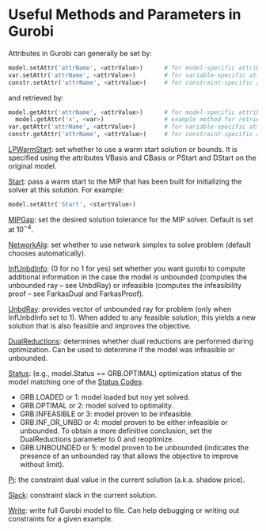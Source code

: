 # Useful Methods and Parameters in Gurobi

Attributes in Gurobi can generally be set by:
```python
model.setAttr('attrName', <attrValue>)      # for model-specific attributes
var.setAttr('attrName', <attrValue>)        # for variable-specific attributes
constr.setAttr('attrName', <attrValue>)     # for constraint-specific attributes
```
and retrieved by:
```python
model.getAttr('attrName', <attrValue>)      # for model-specific attributes
  model.getAttr('x', <var>)                 # example method for retrieving model solution values for <var>
var.getAttr('attrName', <attrValue>)        # for variable-specific attributes
constr.getAttr('attrName', <attrValue>)     # for constraint-specific attributes
```


[LPWarmStart](https://www.gurobi.com/documentation/current/refman/lpwarmstart.html#parameter:LPWarmStart): set whether to use a warm start solution or bounds. It is specified using the attributes VBasis and CBasis or PStart and DStart on the original model.

[Start](https://www.gurobi.com/documentation/current/refman/start.html): pass a warm start to the MIP that has been built for initializing the solver at this solution. For example:
```python
model.setAttr('Start', <startValue>)
```

[MIPGap](https://www.gurobi.com/documentation/current/refman/mipgap2.html): set the desired solution tolerance for the MIP solver. Default is set at $10^{-4}$.

[NetworkAlg](https://www.gurobi.com/documentation/current/refman/networkalg.html#parameter:NetworkAlg): set whether to use network simplex to solve problem (default chooses automatically).

[InfUnbdInfo](https://www.gurobi.com/documentation/current/refman/infunbdinfo.html#parameter:InfUnbdInfo): (0 for no 1 for yes) set whether you want gurobi to compute additional information in the case the model is unbounded (computes the unbounded ray – see UnbdRay) or infeasible (computes the infeasibility proof – see FarkasDual and FarkasProof).

[UnbdRay](https://www.gurobi.com/documentation/current/refman/unbdray.html#attr:UnbdRay): provides vector of unbounded ray for problem (only when InfUnbdInfo set to 1). When added to any feasible solution, this yields a new solution that is also feasible and improves the objective.

[DualReductions](https://www.gurobi.com/documentation/current/refman/dualreductions.html#parameter:DualReductions): determines whether dual reductions are performed during optimization. Can be used to determine if the model was infeasible or unbounded.

[Status](https://www.gurobi.com/documentation/10.0/refman/status.html): (e.g., model.Status == GRB.OPTIMAL) optimization status of the model matching one of the [Status Codes](https://www.gurobi.com/documentation/10.0/refman/optimization_status_codes.html#sec:StatusCodes):
-	GRB.LOADED or 1: model loaded but noy yet solved.
-	GRB.OPTIMAL or 2: model solved to optimality.
-	GRB.INFEASIBLE or 3: model proven to be infeasible.
-	GRB.INF_OR_UNBD or 4: model proven to be either infeasible or unbounded. To obtain a more definitive conclusion, set the DualReductions parameter to 0 and reoptimize.
-	GRB.UNBOUNDED or 5: model proven to be unbounded (indicates the presence of an unbounded ray that allows the objective to improve without limit).

[Pi](https://www.gurobi.com/documentation/10.0/refman/pi.html): the constraint dual value in the current solution (a.k.a. shadow price).

[Slack](https://www.gurobi.com/documentation/10.0/refman/slack.html): constraint slack in the current solution.

[Write](https://www.gurobi.com/documentation/current/refman/py_model_write.html): write full Gurobi model to file. Can help debugging or writing out constraints for a given example.
